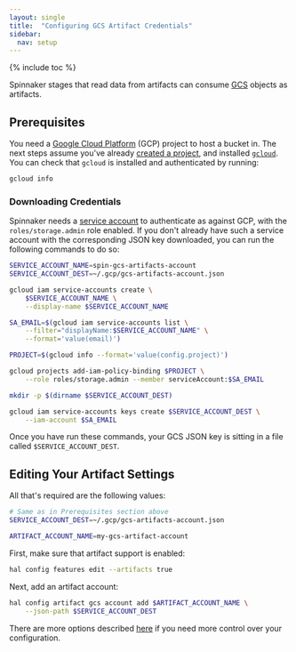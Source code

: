 ```yaml
---
layout: single
title:  "Configuring GCS Artifact Credentials"
sidebar:
  nav: setup
---
```


{% include toc %}

Spinnaker stages that read data from artifacts can consume
[GCS](https://cloud.google.com/storage/) objects as artifacts.

## Prerequisites

You need a [Google Cloud Platform](https://cloud.google.com/) (GCP) project to
host a bucket in. The next steps assume you've already [created a
project](https://cloud.google.com/resource-manager/docs/creating-managing-projects),
and installed [`gcloud`](https://cloud.google.com/sdk/downloads). You can check
that `gcloud` is installed and authenticated by running:

```bash
gcloud info
```

### Downloading Credentials

Spinnaker needs a [service
account](https://cloud.google.com/compute/docs/access/service-accounts) to
authenticate as against GCP, with the `roles/storage.admin` role enabled. If
you don't already have such a service account with the corresponding JSON key
downloaded, you can run the following commands to do so:

```bash
SERVICE_ACCOUNT_NAME=spin-gcs-artifacts-account
SERVICE_ACCOUNT_DEST=~/.gcp/gcs-artifacts-account.json

gcloud iam service-accounts create \
    $SERVICE_ACCOUNT_NAME \
    --display-name $SERVICE_ACCOUNT_NAME

SA_EMAIL=$(gcloud iam service-accounts list \
    --filter="displayName:$SERVICE_ACCOUNT_NAME" \
    --format='value(email)')

PROJECT=$(gcloud info --format='value(config.project)')

gcloud projects add-iam-policy-binding $PROJECT \
    --role roles/storage.admin --member serviceAccount:$SA_EMAIL

mkdir -p $(dirname $SERVICE_ACCOUNT_DEST)

gcloud iam service-accounts keys create $SERVICE_ACCOUNT_DEST \
    --iam-account $SA_EMAIL
```

Once you have run these commands, your GCS JSON key is sitting in a file
called `$SERVICE_ACCOUNT_DEST`.

## Editing Your Artifact Settings

All that's required are the following values:

```bash
# Same as in Prerequisites section above
SERVICE_ACCOUNT_DEST=~/.gcp/gcs-artifacts-account.json

ARTIFACT_ACCOUNT_NAME=my-gcs-artifact-account
```

First, make sure that artifact support is enabled:

```bash
hal config features edit --artifacts true
```

Next, add an artifact account:

```bash
hal config artifact gcs account add $ARTIFACT_ACCOUNT_NAME \
    --json-path $SERVICE_ACCOUNT_DEST
```

There are more options described
[here](/reference/halyard/commands#hal-config-artifact-gcs-account-edit)
if you need more control over your configuration.
